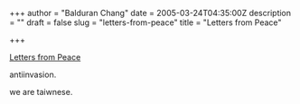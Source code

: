 +++
author = "Balduran Chang"
date = 2005-03-24T04:35:00Z
description = ""
draft = false
slug = "letters-from-peace"
title = "Letters from Peace"

+++


[Letters from Peace](http://blog.roodo.com/TaiwanYouth/)

antiinvasion.  
  
we are taiwnese.

